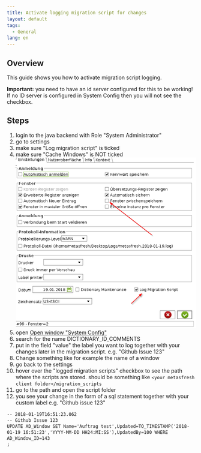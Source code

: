 ```yaml
---
title: Activate logging migration script for changes
layout: default
tags:  
  - General
lang: en
---
```


## Overview

This guide shows you how to activate migration script logging.

**Important:** you need to have an id server configured for this to be working! If no ID server is configured in System Config then you will not see the checkbox.

## Steps

1. login to the java backend with Role "System Administrator"
1. go to settings
1. make sure "Log migration script" is ticked
1. make sure "Cache Windows" is NOT ticked ![](assets/log_migration_script-fe6ee.png)
1. open [Open window "System Config"](Menu)
1. search for the name DICTIONARY_ID_COMMENTS
1. put in the field "value" the label you want to log together with your changes later in the migration script. e.g. "Github Issue 123"
1. Change something like for example the name of a window
1. go back to the settings
1. hover over the "logged migration scripts" checkbox to see the path where the scripts are stored. should be something like `<your metasfresh client folder>/migration_scripts`
1. go to the path and open the script folder
1. you see your change in the form of a sql statement together with your custom label e.g. "Github issue 123"

```
-- 2018-01-19T16:51:23.062
-- Github Issue 123
UPDATE AD_Window SET Name='Auftrag test',Updated=TO_TIMESTAMP('2018-01-19 16:51:23','YYYY-MM-DD HH24:MI:SS'),UpdatedBy=100 WHERE AD_Window_ID=143
;
```
